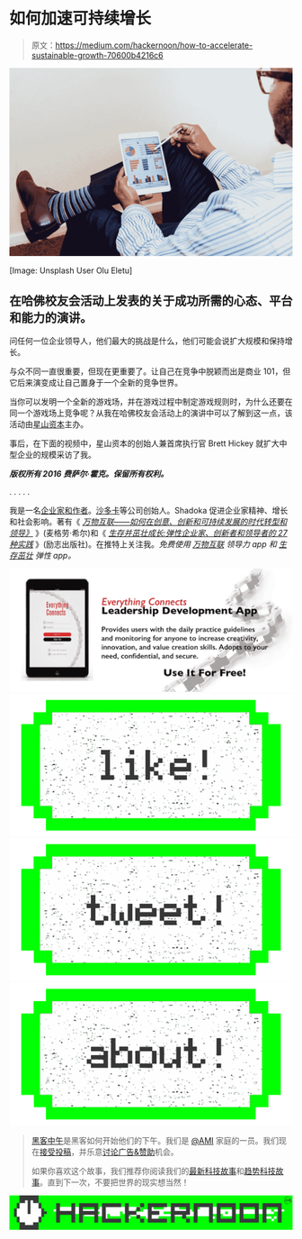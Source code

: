 # 如何加速可持续增长

> 原文：<https://medium.com/hackernoon/how-to-accelerate-sustainable-growth-70600b4216c6>

![](img/ff5e5f235297a278a7b6a4e00e947840.png)

[Image: Unsplash User Olu Eletu]

## 在哈佛校友会活动上发表的关于成功所需的心态、平台和能力的演讲。

问任何一位企业领导人，他们最大的挑战是什么，他们可能会说扩大规模和保持增长。

与众不同一直很重要，但现在更重要了。让自己在竞争中脱颖而出是商业 101，但它后来演变成让自己置身于一个全新的竞争世界。

当你可以发明一个全新的游戏场，并在游戏过程中制定游戏规则时，为什么还要在同一个游戏场上竞争呢？从我在哈佛校友会活动上的演讲中可以了解到这一点，该活动由[星山资本](http://starmountaincapital.com/)主办。

事后，在下面的视频中，星山资本的创始人兼首席执行官 Brett Hickey 就扩大中型企业的规模采访了我。

***版权所有 2016 费萨尔·霍克。保留所有权利。***

. . . . .

我是一名[企业家和作者](http://faisalhoque.com/speaking/)。[沙多卡](http://shadoka.com/)等公司创始人。Shadoka 促进企业家精神、增长和社会影响。著有《 [*万物互联——如何在创意、创新和可持续发展的时代转型和领导》*](http://www.amazon.com/Everything-Connects-Creativity-Innovation-Sustainability/dp/0071830758/ref=sr_1_1?ie=UTF8&qid=1376488798&sr=8-1&keywords=everything+connects%2Bfaisal+hoque) 》(麦格劳·希尔)和《 [*生存并茁壮成长:弹性企业家、创新者和领导者的 27 种实践*](http://survivetothrive.pub/) 》(励志出版社)。在推特上关注我。*免费使用* [*万物互联*](http://app.everythingconnectsthebook.com/login.php) *领导力 app 和* [*生存茁壮*](http://app.survivetothrive.pub/login.php) *弹性 app。*

![](img/11c6b42efd1cb34ce03806304ab68f1d.png)[![](img/50ef4044ecd4e250b5d50f368b775d38.png)](http://bit.ly/HackernoonFB)[![](img/979d9a46439d5aebbdcdca574e21dc81.png)](https://goo.gl/k7XYbx)[![](img/2930ba6bd2c12218fdbbf7e02c8746ff.png)](https://goo.gl/4ofytp)

> [黑客中午](http://bit.ly/Hackernoon)是黑客如何开始他们的下午。我们是 [@AMI](http://bit.ly/atAMIatAMI) 家庭的一员。我们现在[接受投稿](http://bit.ly/hackernoonsubmission)，并乐意[讨论广告&赞助](mailto:partners@amipublications.com)机会。
> 
> 如果你喜欢这个故事，我们推荐你阅读我们的[最新科技故事](http://bit.ly/hackernoonlatestt)和[趋势科技故事](https://hackernoon.com/trending)。直到下一次，不要把世界的现实想当然！

[![](img/be0ca55ba73a573dce11effb2ee80d56.png)](https://goo.gl/Ahtev1)
